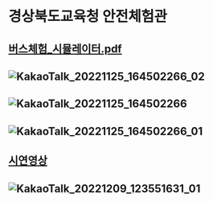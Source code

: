 # 경상북도교육청 안전체험관
## [버스체험_시뮬레이터.pdf](https://github.com/Chobochoi/GyeongJu/files/10089607/_.pdf)
## ![KakaoTalk_20221125_164502266_02](https://user-images.githubusercontent.com/102361334/203927862-dfb5ec73-aa4e-4aec-9ca3-a4f54b8c3f5c.jpg)
## ![KakaoTalk_20221125_164502266](https://user-images.githubusercontent.com/102361334/203927911-55a645e0-ddad-4048-bcbe-4c0ffeaf1ad6.jpg)
## ![KakaoTalk_20221125_164502266_01](https://user-images.githubusercontent.com/102361334/203927971-dfad9c08-a358-49d0-9d1e-db5a3d54d445.jpg)
## [시연영상](https://user-images.githubusercontent.com/102361334/206619060-affb9f83-ad0f-4ca3-8046-f01493211ba9.mp4)
## ![KakaoTalk_20221209_123551631_01](https://user-images.githubusercontent.com/102361334/206619072-2518c1f5-eca0-4b1b-b024-bd4a2f989d8f.jpg)
